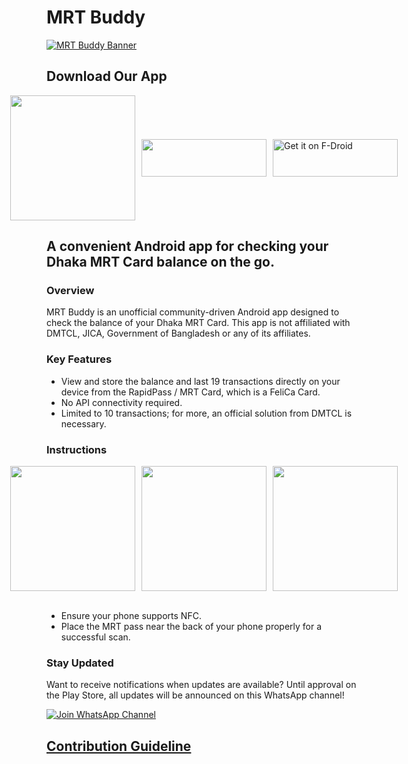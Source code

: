 # MRT Buddy

[![MRT Buddy Banner](https://i.ibb.co.com/9wf4KwD/Mrtbuddy-Banner.jpg)](https://github.com/aniruddha-adhikary/mrt-buddy/releases)

## Download Our App

<div style="display: flex; justify-content: center; align-items: center; gap: 10px;">
    <a href="https://apps.apple.com/us/app/mrt-buddy/id6737849667">
        <img src="https://i.postimg.cc/7ZkzYWg2/Download-on-the-App-Store-Badge-svg.png" width="200" />
    </a>
    <a href="https://play.google.com/store/apps/details?id=net.adhikary.mrtbuddy">
        <img src="https://upload.wikimedia.org/wikipedia/commons/thumb/7/78/Google_Play_Store_badge_EN.svg/2560px-Google_Play_Store_badge_EN.svg.png" width="200" height="60" />
    </a>
    <a href="https://f-droid.org/en/packages/net.adhikary.mrtbuddy/">
       <img src="https://i.ibb.co.com/RvKJRjF/get-it-on-en.webp" alt="Get it on F-Droid" width="200" height=60">
    </a>
</div>

A convenient Android app for checking your Dhaka MRT Card balance on the go.
----------------------------------------------------------------------------

### Overview

MRT Buddy is an unofficial community-driven Android app designed to check the balance of your Dhaka MRT Card. This app is not affiliated with DMTCL, JICA, Government of Bangladesh or any of its affiliates.

### Key Features

* View and store the balance and last 19 transactions directly on your device from the RapidPass / MRT Card, which is a FeliCa Card.
* No API connectivity required.
* Limited to 10 transactions; for more, an official solution from DMTCL is necessary.

### Instructions

<div style="display: flex; justify-content: center; align-items: center; gap: 10px;">
    <img src="https://i.postimg.cc/Qdccsrw5/image1.png" width="200" />
    </a>
    <img src="https://i.postimg.cc/9fpTRYWQ/image2.png" width="200"/>
    <img src="https://i.postimg.cc/Hxvy3W8G/image3.png" width="200"/>
</div><br>

* Ensure your phone supports NFC.
* Place the MRT pass near the back of your phone properly for a successful scan.

### Stay Updated

Want to receive notifications when updates are available? Until approval on the Play Store, all updates will be announced on this WhatsApp channel!

[![Join WhatsApp Channel](https://shields.io/badge/Join-WhatsApp%20Channel-green?style=for-the-badge&logo=whatsapp&logoColor=white)](https://whatsapp.com/channel/0029VaurMehLI8Yeb3STq42g)

## [Contribution Guideline](docs/contributions.md)
